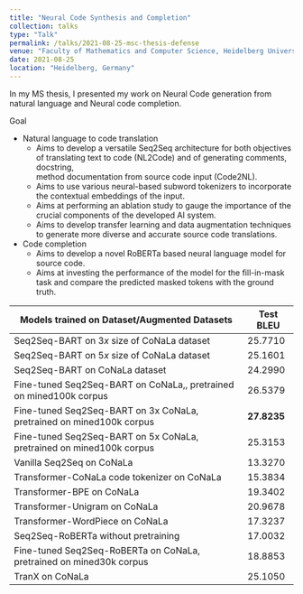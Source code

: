 ```yaml
---
title: "Neural Code Synthesis and Completion"
collection: talks
type: "Talk"
permalink: /talks/2021-08-25-msc-thesis-defense
venue: "Faculty of Mathematics and Computer Science, Heidelberg University"
date: 2021-08-25
location: "Heidelberg, Germany"
---
```


In my MS thesis, I presented my work on Neural Code generation from natural language and Neural code completion.

Goal
* Natural language to code translation
    * Aims to develop a versatile Seq2Seq architecture for both objectives of translating text to code (NL2Code) and of generating comments, docstring,  
  method documentation from source code input (Code2NL).
    * Aims to use various neural-based subword tokenizers to incorporate the
contextual embeddings of the input.
    * Aims at performing an ablation study to gauge the importance of the crucial
components of the developed AI system.
    * Aims to develop transfer learning and data augmentation techniques to generate
more diverse and accurate source code translations.
* Code completion
    * Aims to develop a novel RoBERTa based neural language model for source code.
    * Aims at investing the performance of the model for the fill-in-mask task and
compare the predicted masked tokens with the ground truth.


| **Models trained on Dataset/Augmented Datasets**                     | **Test BLEU** |
|----------------------------------------------------------------------|---------------|
| Seq2Seq-BART on 3$x$ size of CoNaLa dataset                          | 25.7710       |
| Seq2Seq-BART on 5$x$ size of CoNaLa dataset                          | 25.1601       |
| Seq2Seq-BART on CoNaLa dataset                                       | 24.2990       |
| Fine-tuned Seq2Seq-BART on CoNaLa,, pretrained on mined100k corpus   | 26.5379       |
| Fine-tuned Seq2Seq-BART on 3x CoNaLa, pretrained on mined100k corpus | **27.8235**   |
| Fine-tuned Seq2Seq-BART on 5x CoNaLa, pretrained on mined100k corpus | 25.3153       |
| Vanilla Seq2Seq on CoNaLa                                            | 13.3270       |
| Transformer-CoNaLa code tokenizer on CoNaLa                          | 15.3834       |
| Transformer-BPE on CoNaLa                                            | 19.3402       |
| Transformer-Unigram on CoNaLa                                        | 20.9678       |
| Transformer-WordPiece on CoNaLa                                      | 17.3237       |
| Seq2Seq-RoBERTa without pretraining                                  | 17.0032       |
| Fine-tuned Seq2Seq-RoBERTa on CoNaLa, pretrained on mined30k corpus  | 18.8853       |
| TranX on CoNaLa                                                      | 25.1050       |



<object data="https://dopu2k16.github.io/files/msc-thesis-mitodru-ppt.pdf" width="1000" height="1000" type='application/pdf'></object>
